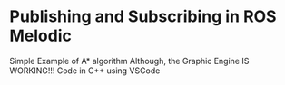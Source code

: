 # Publishing and Subscribing in ROS Melodic

Simple Example of A* algorithm
Although, the Graphic Engine IS WORKING!!!
Code in C++ using VSCode

